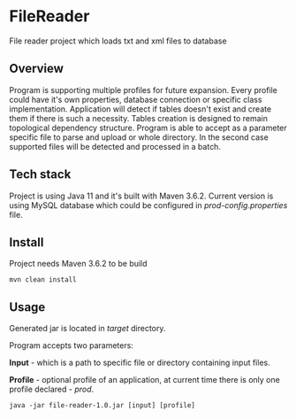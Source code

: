 # FileReader
File reader project which loads txt and xml files to database

## Overview
Program is supporting multiple profiles for future expansion. Every profile could have it's own properties,
database connection or specific class implementation. Application will detect if tables doesn't exist and create them
if there is such a necessity. Tables creation is designed to remain topological dependency structure. Program is able to
accept as a parameter specific file to parse and upload or whole directory. In the second case supported files
will be detected and processed in a batch.

## Tech stack
Project is using Java 11 and it's built with Maven 3.6.2. Current version is using MySQL database which could be configured in *prod-config.properties* file.

## Install
Project needs Maven 3.6.2 to be build
```
mvn clean install
```

## Usage
Generated jar is located in *target* directory.

Program accepts two parameters:

**Input** - which is a path to specific file or directory containing input files.

**Profile** - optional profile of an application, at current time there is only one profile declared - *prod*. 
```
java -jar file-reader-1.0.jar [input] [profile]
```
